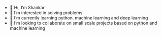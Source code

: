 - 👋 Hi, I’m Shankar
- 👀 I’m interested in solving problems
- 🌱 I’m currently learning python, machine learning and deep learning
- 💞️ I’m looking to collaborate on small scale projects based on python and machine learning

<!---
codebyshankar/codebyshankar is a ✨ special ✨ repository because its `README.md` (this file) appears on your GitHub profile.
You can click the Preview link to take a look at your changes.
--->

